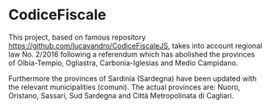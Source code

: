 # CodiceFiscale

This project, based on famous repository https://github.com/lucavandro/CodiceFiscaleJS, takes into account regional law No. 2/2016 following a referendum which has abolished the provinces of Olbia-Tempio, Ogliastra, Carbonia-Iglesias and Medio Campidano.

Furthermore the provinces of Sardinia (Sardegna) have been updated with the relevant municipalities (comuni). The actual provinces are: Nuoro, Oristano, Sassari, Sud Sardegna and Città Metropolinata di Cagliari.
